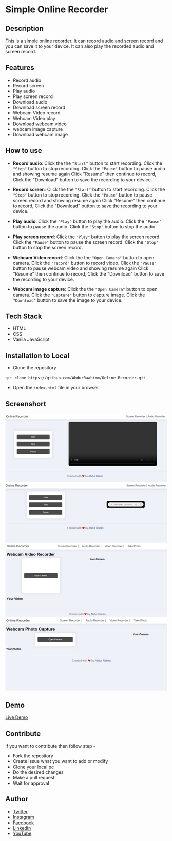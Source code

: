 # Simple Online Recorder 
## Description  
This is a simple online recorder. It can record audio and screen record and you can save it to your device. It can also play the recorded audio and screen record. 
## Features
- Record audio
- Record screen
- Play audio
- Play screen record
- Download audio
- Download screen record
- Webcam Video record
- Webcam Video play
- Download webcam video
- webcam image capture 
- Download webcam image

## How to use
- **Record audio**: Click the the `"Start"` button to start recording. Click the `"Stop"` button to stop recording. Click the `"Pause"` button to pause audio and showing resume again Click "Resume" then continue to record,  Click the "Download" button to save the recording to your device.
- **Record screen**: Click the the `"Start"` button to start recording. Click the `"Stop"` button to stop recording. Click the `"Pause"` button to pause screen record and showing resume again Click "Resume" then continue to record,  Click the "Download" button to save the recording to your device.

- **Play audio**: Click the `"Play"` button to play the audio. Click the `"Pause"` button to pause the audio. Click the `"Stop"` button to stop the audio.
- **Play screen record**: Click the `"Play"` button to play the screen record. Click the `"Pause"` button to pause the screen record. Click the `"Stop"` button to stop the screen record.  

- **Webcam Video record**: Click the the `"Open Camera"` button to open camera. Click the `"record"` button to record video. Click the `"Pause"` button to pause webcam video and showing resume again Click "Resume" then continue to record,  Click the "Download" button to save the recording to your device.


- **Webcam image capture**: Click the the `"Open Camera"` button to open camera. Click the `"Capture"` button to capture image. Click the `"Download"` button to save the image to your device.

## Tech Stack 
- HTML
- CSS
- Vanila JavaScript

## Installation to Local
- Clone the repository
```bash
git clone https://github.com/AbdurRaahimm/Online-Recorder.git
```
- Open the `index.html` file in your browser 



## Screenshort 
![Screen Recorder](./image/image.png)
![Audio Recorder](./image/image-1.png)
![Webcam Video Recorder](./image/image-2.png)
![Webcam Image Capture](./image/image-3.png)

## Demo
[Live Demo](https://abdurraahimm.github.io/Online-Recorder/)


## Contribute 
if you want to contribute then follow step -
- Fork the repository
- Create issue what you want to add or modify
- Clone your local pc 
- Do the desired changes 
- Make a pull request
- Wait for approval


## Author
- [Twitter](https://twitter.com/AbdurRahim4G)
- [Instagram](https://www.instagram.com/abdurrahim4g/)
- [Facebook](https://www.facebook.com/Rahim72446)
- [LinkedIn](https://www.linkedin.com/in/abdur-rahim4g/)
- [YouTube](https://youtube.com/@AbdurRahimm)
